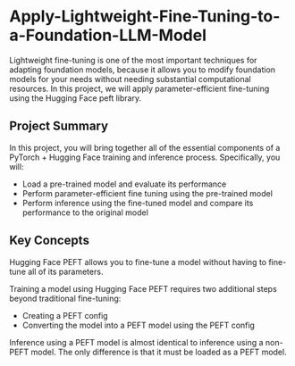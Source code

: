 # Apply-Lightweight-Fine-Tuning-to-a-Foundation-LLM-Model
Lightweight fine-tuning is one of the most important techniques for adapting foundation models, because it allows you to modify foundation models for your needs without needing substantial computational resources.  In this project, we will apply parameter-efficient fine-tuning using the Hugging Face peft library.
## Project Summary
In this project, you will bring together all of the essential components of a PyTorch + Hugging Face training and inference process. Specifically, you will:

- Load a pre-trained model and evaluate its performance
- Perform parameter-efficient fine tuning using the pre-trained model
- Perform inference using the fine-tuned model and compare its performance to the original model

## Key Concepts
Hugging Face PEFT allows you to fine-tune a model without having to fine-tune all of its parameters.

Training a model using Hugging Face PEFT requires two additional steps beyond traditional fine-tuning:

- Creating a PEFT config
- Converting the model into a PEFT model using the PEFT config

Inference using a PEFT model is almost identical to inference using a non-PEFT model. The only difference is that it must be loaded as a PEFT model.
